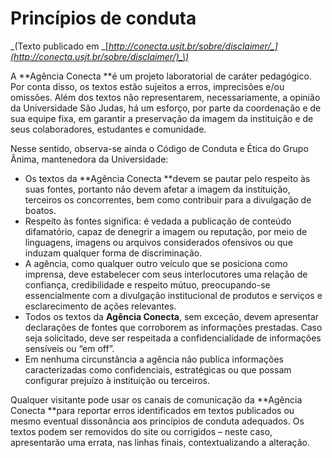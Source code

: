 # Princípios de conduta

_\(Texto publicado em _[_http://conecta.usjt.br/sobre/disclaimer/_](http://conecta.usjt.br/sobre/disclaimer/)_\)_

A **Agência Conecta **é um projeto laboratorial de caráter pedagógico. Por conta disso, os textos estão sujeitos a erros, imprecisões e/ou omissões. Além dos textos não representarem, necessariamente, a opinião da Universidade São Judas, há um esforço, por parte da coordenação e de sua equipe fixa, em garantir a preservação da imagem da instituição e de seus colaboradores, estudantes e comunidade.

Nesse sentido, observa-se ainda o Código de Conduta e Ética do Grupo Ânima, mantenedora da Universidade:

* Os textos da **Agência Conecta **devem se pautar pelo respeito às suas fontes, portanto não devem afetar a imagem da instituição, terceiros os concorrentes, bem como contribuir para a divulgação de boatos.
* Respeito às fontes significa: é vedada a publicação de conteúdo difamatório, capaz de denegrir a imagem ou reputação, por meio de linguagens, imagens ou arquivos considerados ofensivos ou que induzam qualquer forma de discriminação.
* A agência, como qualquer outro veículo que se posiciona como imprensa, deve estabelecer com seus interlocutores uma relação de confiança, credibilidade e respeito mútuo, preocupando-se essencialmente com a divulgação institucional de produtos e serviços e esclarecimento de ações relevantes.
* Todos os textos da **Agência Conecta**, sem exceção, devem apresentar declarações de fontes que corroborem as informações prestadas. Caso seja solicitado, deve ser respeitada a confidencialidade de informações sensíveis ou “em off”.
* Em nenhuma circunstância a agência não publica informações caracterizadas como confidenciais, estratégicas ou que possam configurar prejuízo à instituição ou terceiros.

Qualquer visitante pode usar os canais de comunicação da **Agência Conecta **para reportar erros identificados em textos publicados ou mesmo eventual dissonância aos princípios de conduta adequados. Os textos podem ser removidos do site ou corrigidos – neste caso, apresentarão uma errata, nas linhas finais, contextualizando a alteração.

